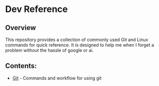 # Dev Reference

## Overview
This repository provides a collection of commonly used Git and Linux commands for quick reference. It is designed to help me when I forget a problem without the hassle of google or ai.

## Contents:
* [Git](https://github.com/afinemax/dev-reference/blob/master/git_commands.md) - Commands and workflow for using git

